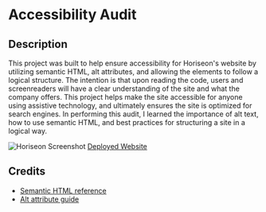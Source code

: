 # Accessibility Audit

## Description

This project was built to help ensure accessibility for Horiseon's website by utilizing semantic HTML, alt attributes, and allowing the elements to follow a logical structure. The intention is that upon reading the code, users and screenreaders will have a clear understanding of the site and what the company offers. This project helps make the site accessible for anyone using assistive technology, and ultimately ensures the site is optimized for search engines. In performing this audit, I learned the importance of alt text, how to use semantic HTML, and best practices for structuring a site in a logical way.

![Horiseon Screenshot](assets/images/horiseon-screenshot.png)
[Deployed Website]()

## Credits

- [Semantic HTML reference](https://www.w3schools.com/html/html5_semantic_elements.asp)
- [Alt attribute guide](https://accessibility.huit.harvard.edu/describe-content-images)